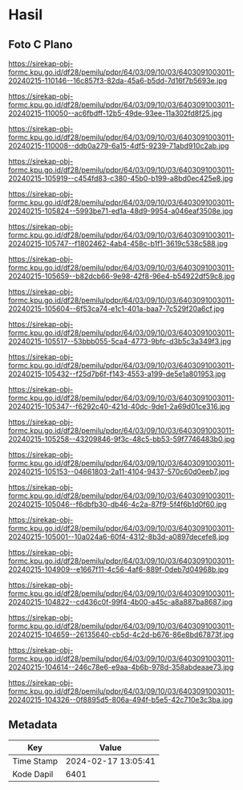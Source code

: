 # Hasil

## Foto C Plano

https://sirekap-obj-formc.kpu.go.id/df28/pemilu/pdpr/64/03/09/10/03/6403091003011-20240215-110146--16c857f3-82da-45a6-b5dd-7d16f7b5693e.jpg

https://sirekap-obj-formc.kpu.go.id/df28/pemilu/pdpr/64/03/09/10/03/6403091003011-20240215-110050--ac6fbdff-12b5-49de-93ee-11a302fd8f25.jpg

https://sirekap-obj-formc.kpu.go.id/df28/pemilu/pdpr/64/03/09/10/03/6403091003011-20240215-110008--ddb0a279-6a15-4df5-9239-71abd910c2ab.jpg

https://sirekap-obj-formc.kpu.go.id/df28/pemilu/pdpr/64/03/09/10/03/6403091003011-20240215-105919--c454fd83-c380-45b0-b199-a8bd0ec425e8.jpg

https://sirekap-obj-formc.kpu.go.id/df28/pemilu/pdpr/64/03/09/10/03/6403091003011-20240215-105824--5993be71-ed1a-48d9-9954-a046eaf3508e.jpg

https://sirekap-obj-formc.kpu.go.id/df28/pemilu/pdpr/64/03/09/10/03/6403091003011-20240215-105747--f1802462-4ab4-458c-b1f1-3619c538c588.jpg

https://sirekap-obj-formc.kpu.go.id/df28/pemilu/pdpr/64/03/09/10/03/6403091003011-20240215-105659--b82dcb66-9e98-42f8-96e4-b54922df59c8.jpg

https://sirekap-obj-formc.kpu.go.id/df28/pemilu/pdpr/64/03/09/10/03/6403091003011-20240215-105604--6f53ca74-e1c1-401a-baa7-7c529f20a6cf.jpg

https://sirekap-obj-formc.kpu.go.id/df28/pemilu/pdpr/64/03/09/10/03/6403091003011-20240215-105517--53bbb055-5ca4-4773-9bfc-d3b5c3a349f3.jpg

https://sirekap-obj-formc.kpu.go.id/df28/pemilu/pdpr/64/03/09/10/03/6403091003011-20240215-105432--f25d7b6f-f143-4553-a199-de5e1a801953.jpg

https://sirekap-obj-formc.kpu.go.id/df28/pemilu/pdpr/64/03/09/10/03/6403091003011-20240215-105347--f6292c40-421d-40dc-9de1-2a69d01ce316.jpg

https://sirekap-obj-formc.kpu.go.id/df28/pemilu/pdpr/64/03/09/10/03/6403091003011-20240215-105258--43209846-9f3c-48c5-bb53-59f7746483b0.jpg

https://sirekap-obj-formc.kpu.go.id/df28/pemilu/pdpr/64/03/09/10/03/6403091003011-20240215-105153--04661803-2a11-4104-9437-570c60d0eeb7.jpg

https://sirekap-obj-formc.kpu.go.id/df28/pemilu/pdpr/64/03/09/10/03/6403091003011-20240215-105046--f6dbfb30-db46-4c2a-87f9-5f4f6b1d0f60.jpg

https://sirekap-obj-formc.kpu.go.id/df28/pemilu/pdpr/64/03/09/10/03/6403091003011-20240215-105001--10a024a6-60f4-4312-8b3d-a0897decefe8.jpg

https://sirekap-obj-formc.kpu.go.id/df28/pemilu/pdpr/64/03/09/10/03/6403091003011-20240215-104909--e1667f11-4c56-4af6-889f-0deb7d04968b.jpg

https://sirekap-obj-formc.kpu.go.id/df28/pemilu/pdpr/64/03/09/10/03/6403091003011-20240215-104822--cd436c0f-99f4-4b00-a45c-a8a887ba8687.jpg

https://sirekap-obj-formc.kpu.go.id/df28/pemilu/pdpr/64/03/09/10/03/6403091003011-20240215-104659--26135640-cb5d-4c2d-b676-86e8bd67873f.jpg

https://sirekap-obj-formc.kpu.go.id/df28/pemilu/pdpr/64/03/09/10/03/6403091003011-20240215-104614--246c78e6-e9aa-4b6b-978d-358abdeaae73.jpg

https://sirekap-obj-formc.kpu.go.id/df28/pemilu/pdpr/64/03/09/10/03/6403091003011-20240215-104326--0f8895d5-806a-494f-b5e5-42c710e3c3ba.jpg


## Metadata

| Key        | Value               |
| ---------- | ------------------- |
| Time Stamp | 2024-02-17 13:05:41 |
| Kode Dapil | 6401                |



